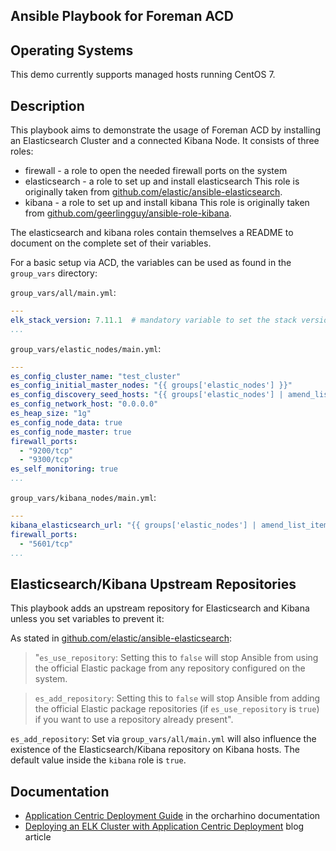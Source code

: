 ## Ansible Playbook for Foreman ACD

## Operating Systems

This demo currently supports managed hosts running CentOS 7.

## Description

This playbook aims to demonstrate the usage of Foreman ACD by installing an Elasticsearch Cluster and a connected Kibana Node.
It consists of three roles:
- firewall - a role to open the needed firewall ports on the system
- elasticsearch - a role to set up and install elasticsearch
  This role is originally taken from [github.com/elastic/ansible-elasticsearch](https://github.com/elastic/ansible-elasticsearch).
- kibana - a role to set up and install kibana
  This role is originally taken from [github.com/geerlingguy/ansible-role-kibana](https://github.com/geerlingguy/ansible-role-kibana).

The elasticsearch and kibana roles contain themselves a README to document on the complete set of their variables.

For a basic setup via ACD, the variables can be used as found in the `group_vars` directory:

`group_vars/all/main.yml`:
```yaml
---
elk_stack_version: 7.11.1  # mandatory variable to set the stack version for elastic and kibana
...
```

`group_vars/elastic_nodes/main.yml`:
```yaml
---
es_config_cluster_name: "test_cluster"
es_config_initial_master_nodes: "{{ groups['elastic_nodes'] }}"
es_config_discovery_seed_hosts: "{{ groups['elastic_nodes'] | amend_list_items(postfix=':9300') }}"
es_config_network_host: "0.0.0.0"
es_heap_size: "1g"
es_config_node_data: true
es_config_node_master: true
firewall_ports:
  - "9200/tcp"
  - "9300/tcp"
es_self_monitoring: true
...
```

`group_vars/kibana_nodes/main.yml`:
```yaml
---
kibana_elasticsearch_url: "{{ groups['elastic_nodes'] | amend_list_items(postfix=':9200',prefix='http://') }}"
firewall_ports:
  - "5601/tcp"
...
```

## Elasticsearch/Kibana Upstream Repositories

This playbook adds an upstream repository for Elasticsearch and Kibana unless you set variables to prevent it:

As stated in [github.com/elastic/ansible-elasticsearch](https://github.com/elastic/ansible-elasticsearch):
> "`es_use_repository`: Setting this to `false` will stop Ansible from using the official Elastic package from any repository configured on the system.

> `es_add_repository`: Setting this to `false` will stop Ansible from adding the official Elastic package repositories (if `es_use_repository` is `true`) if you want to use a repository already present".

`es_add_repository`: Set via `group_vars/all/main.yml` will also influence the existence of the Elasticsearch/Kibana repository on Kibana hosts. The default value inside the `kibana` role is `true`.

## Documentation

* [Application Centric Deployment Guide](https://docs.orcharhino.com/or/docs/sources/usage_guides/application_centric_deployment_guide.html) in the orcharhino documentation
* [Deploying an ELK Cluster with Application Centric Deployment](https://orcharhino.com/deploying-an-elk-cluster-with-application-centric-deployment/) blog article
